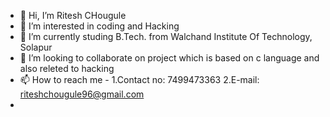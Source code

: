 - 👋 Hi, I’m Ritesh CHougule  
- 👀 I’m interested in coding and Hacking
- 🌱 I’m currently studing B.Tech. from Walchand Institute Of Technology, Solapur
- 💞️ I’m looking to collaborate on project which is based on c language and also releted to hacking 
- 📫 How to reach me - 1.Contact no: 7499473363     2.E-mail: riteshchougule96@gmail.com
- 
<!---
RiteshRC96/RiteshRC96 is a ✨ special ✨ repository because its `README.md` (this file) appears on your GitHub profile.
You can click the Preview link to take a look at your changes.
--->

